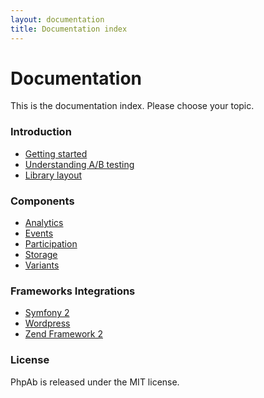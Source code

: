 ```yaml
---
layout: documentation
title: Documentation index
---
```


# Documentation

This is the documentation index. Please choose your topic.

### Introduction

* [Getting started](getting-started.md)
* [Understanding A/B testing](understanding-ab-testing.md)
* [Library layout](library-layout.md)

### Components

* [Analytics](components/analytics.md)
* [Events](components/events.md)
* [Participation](components/participation.md)
* [Storage](components/storage.md)
* [Variants](components/variants.md)

### Frameworks Integrations

- [Symfony 2](frameworks/symfony2.md)
- [Wordpress](frameworks/wordpress.md)
- [Zend Framework 2](frameworks/zf2.md)

### License

PhpAb is released under the MIT license.
